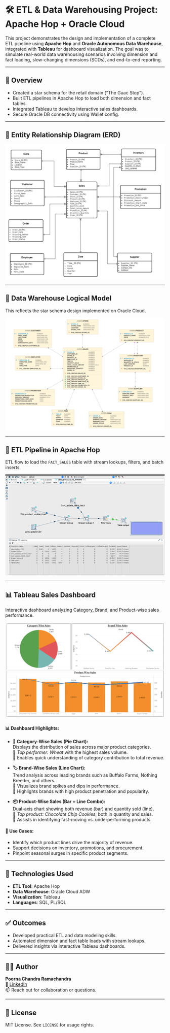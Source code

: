 # 🛠️ ETL & Data Warehousing Project: Apache Hop + Oracle Cloud

This project demonstrates the design and implementation of a complete ETL pipeline using **Apache Hop** and **Oracle Autonomous Data Warehouse**, integrated with **Tableau** for dashboard visualization. The goal was to simulate real-world data warehousing scenarios involving dimension and fact loading, slow-changing dimensions (SCDs), and end-to-end reporting.

---

## 📌 Overview

- Created a star schema for the retail domain ("The Guac Stop").
- Built ETL pipelines in Apache Hop to load both dimension and fact tables.
- Integrated Tableau to develop interactive sales dashboards.
- Secure Oracle DB connectivity using Wallet config.

---

## 🧱 Entity Relationship Diagram (ERD)

![ERD](ERD.png)

---

## 🧩 Data Warehouse Logical Model

This reflects the star schema design implemented on Oracle Cloud.

![Logical Model](Star-Schema-Data-Model.png)

---

## 🔄 ETL Pipeline in Apache Hop

ETL flow to load the `FACT_SALES` table with stream lookups, filters, and batch inserts.

![ETL Pipeline](etl-pipeline.png)

---

## 📊 Tableau Sales Dashboard

Interactive dashboard analyzing Category, Brand, and Product-wise sales performance.

![Tableau Dashboard](Insights-Dashboard.png)

#### 📊 Dashboard Highlights:
- **🥇 Category-Wise Sales (Pie Chart):**  
  Displays the distribution of sales across major product categories.  
  🔹 *Top performer: Wheat* with the highest sales volume.  
  🔹 Enables quick understanding of category contribution to total revenue.

- **🏷️ Brand-Wise Sales (Line Chart):**  
  Trend analysis across leading brands such as Buffalo Farms, Nothing Breeder, and others.  
  🔹 Visualizes brand spikes and dips in performance.  
  🔹 Highlights brands with high product penetration and popularity.

- **📦 Product-Wise Sales (Bar + Line Combo):**  
  Dual-axis chart showing both revenue (bar) and quantity sold (line).  
  🔹 *Top product: Chocolate Chip Cookies*, both in quantity and sales.  
  🔹 Assists in identifying fast-moving vs. underperforming products.

#### 🔎 Use Cases:
- Identify which product lines drive the majority of revenue.
- Support decisions on inventory, promotions, and procurement.
- Pinpoint seasonal surges in specific product segments.

---

## 🧪 Technologies Used

- **ETL Tool**: Apache Hop
- **Data Warehouse**: Oracle Cloud ADW
- **Visualization**: Tableau
- **Languages**: SQL, PL/SQL

---

## ✅ Outcomes

- Developed practical ETL and data modeling skills.
- Automated dimension and fact table loads with stream lookups.
- Delivered insights via interactive Tableau dashboards.

---

## 👨‍💻 Author

**Poorna Chandra Ramachandra**  
🔗 [LinkedIn](www.linkedin.com/in/poorna-chandra-ramachandra-1b97791a0)  
📫 Reach out for collaboration or questions.

---

## 📄 License

MIT License. See `LICENSE` for usage rights.

